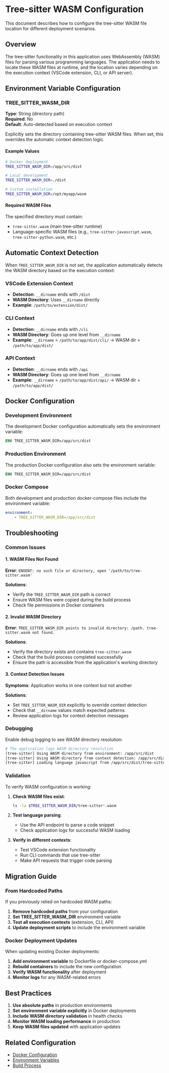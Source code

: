 # Tree-sitter WASM Configuration

This document describes how to configure the tree-sitter WASM file location for different deployment scenarios.

## Overview

The tree-sitter functionality in this application uses WebAssembly (WASM) files for parsing various programming languages. The application needs to locate these WASM files at runtime, and the location varies depending on the execution context (VSCode extension, CLI, or API server).

## Environment Variable Configuration

### TREE_SITTER_WASM_DIR

**Type**: String (directory path)  
**Required**: No  
**Default**: Auto-detected based on execution context

Explicitly sets the directory containing tree-sitter WASM files. When set, this overrides the automatic context detection logic.

#### Example Values

```bash
# Docker deployment
TREE_SITTER_WASM_DIR=/app/src/dist

# Local development
TREE_SITTER_WASM_DIR=./dist

# Custom installation
TREE_SITTER_WASM_DIR=/opt/myapp/wasm
```

#### Required WASM Files

The specified directory must contain:

- `tree-sitter.wasm` (main tree-sitter runtime)
- Language-specific WASM files (e.g., `tree-sitter-javascript.wasm`, `tree-sitter-python.wasm`, etc.)

## Automatic Context Detection

When `TREE_SITTER_WASM_DIR` is not set, the application automatically detects the WASM directory based on the execution context:

### VSCode Extension Context

- **Detection**: `__dirname` ends with `/dist`
- **WASM Directory**: Uses `__dirname` directly
- **Example**: `/path/to/extension/dist/`

### CLI Context

- **Detection**: `__dirname` ends with `/cli`
- **WASM Directory**: Goes up one level from `__dirname`
- **Example**: `__dirname` = `/path/to/app/dist/cli/` → WASM dir = `/path/to/app/dist/`

### API Context

- **Detection**: `__dirname` ends with `/api`
- **WASM Directory**: Goes up one level from `__dirname`
- **Example**: `__dirname` = `/path/to/app/dist/api/` → WASM dir = `/path/to/app/dist/`

## Docker Configuration

### Development Environment

The development Docker configuration automatically sets the environment variable:

```dockerfile
ENV TREE_SITTER_WASM_DIR=/app/src/dist
```

### Production Environment

The production Docker configuration also sets the environment variable:

```dockerfile
ENV TREE_SITTER_WASM_DIR=/app/src/dist
```

### Docker Compose

Both development and production docker-compose files include the environment variable:

```yaml
environment:
    - TREE_SITTER_WASM_DIR=/app/src/dist
```

## Troubleshooting

### Common Issues

#### 1. WASM Files Not Found

**Error**: `ENOENT: no such file or directory, open '/path/to/tree-sitter.wasm'`

**Solutions**:

- Verify the `TREE_SITTER_WASM_DIR` path is correct
- Ensure WASM files were copied during the build process
- Check file permissions in Docker containers

#### 2. Invalid WASM Directory

**Error**: `TREE_SITTER_WASM_DIR points to invalid directory: /path. tree-sitter.wasm not found.`

**Solutions**:

- Verify the directory exists and contains `tree-sitter.wasm`
- Check that the build process completed successfully
- Ensure the path is accessible from the application's working directory

#### 3. Context Detection Issues

**Symptoms**: Application works in one context but not another

**Solutions**:

- Set `TREE_SITTER_WASM_DIR` explicitly to override context detection
- Check that `__dirname` values match expected patterns
- Review application logs for context detection messages

### Debugging

Enable debug logging to see WASM directory resolution:

```bash
# The application logs WASM directory resolution
[tree-sitter] Using WASM directory from environment: /app/src/dist
[tree-sitter] Using WASM directory from context detection: /app/src/dist
[tree-sitter] Loading language javascript from /app/src/dist/tree-sitter-javascript.wasm
```

### Validation

To verify WASM configuration is working:

1. **Check WASM files exist**:

    ```bash
    ls -la $TREE_SITTER_WASM_DIR/tree-sitter*.wasm
    ```

2. **Test language parsing**:

    - Use the API endpoint to parse a code snippet
    - Check application logs for successful WASM loading

3. **Verify in different contexts**:
    - Test VSCode extension functionality
    - Run CLI commands that use tree-sitter
    - Make API requests that trigger code parsing

## Migration Guide

### From Hardcoded Paths

If you previously relied on hardcoded WASM paths:

1. **Remove hardcoded paths** from your configuration
2. **Set TREE_SITTER_WASM_DIR** environment variable
3. **Test all execution contexts** (extension, CLI, API)
4. **Update deployment scripts** to include the environment variable

### Docker Deployment Updates

When updating existing Docker deployments:

1. **Add environment variable** to Dockerfile or docker-compose.yml
2. **Rebuild containers** to include the new configuration
3. **Verify WASM functionality** after deployment
4. **Monitor logs** for any WASM-related errors

## Best Practices

1. **Use absolute paths** in production environments
2. **Set environment variable explicitly** in Docker deployments
3. **Include WASM directory validation** in health checks
4. **Monitor WASM loading performance** in production
5. **Keep WASM files updated** with application updates

## Related Configuration

- [Docker Configuration](../deployment/docker-configuration.md)
- [Environment Variables](../configuration/environment-variables.md)
- [Build Process](../development/build-process.md)
